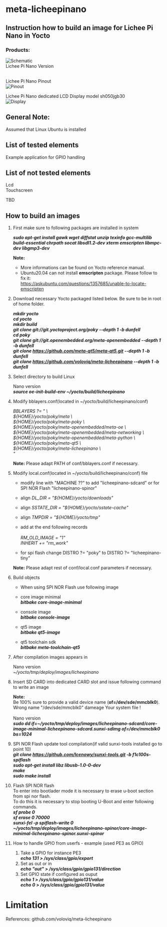 # meta-licheepinano

## Instruction how to build an image for Lichee Pi Nano in Yocto

### Products:

![Schematic](licheepi-nano.png) <br>
Lichee Pi Nano Version <br>
<br>

Lichee Pi Nano Pinout <br>
![Pinout](licheepinano-pinout.png) <br>

Lichee Pi Nano dedicated LCD Display model sh050jgb30 <br>
![Display](licheepi-zero-nano-lcd-display.jpg) <br>

## General Note:
Assumed that Linux Ubuntu is installed

## List of tested elements
Example application for GPIO handling

## List of not tested elements
Lcd <br>
Touchscreen <br>

TBD <br>

## How to build an images

1. First make sure to following packages are installed in system

    ***sudo apt-get install gawk wget diffstat unzip texinfo gcc-multilib build-essential chrpath socat libsdl1.2-dev xterm emscripten libmpc-dev libgmp3-dev***

    **Note:** <br>
    - More informations can be found on Yocto reference manual. <br>
    - Ubuntu20.04 can not install **emscripten** package. Please follow to fix it: <br>
    https://askubuntu.com/questions/1357685/unable-to-locate-emscripten <br>

2. Download necessary Yocto packaged listed below. Be sure to be in root of home folder.

	***mkdir yocto***<br>
	***cd yocto*** <br>
	***mkdir build*** <br>
	***git clone git://git.yoctoproject.org/poky --depth 1 -b dunfell*** <br>
        ***cd poky*** <br>
	***git clone git://git.openembedded.org/meta-openembedded --depth 1 -b dunfell*** <br>
	***git clone https://github.com/meta-qt5/meta-qt5.git --depth 1 -b dunfell*** <br>
	***git clone https://github.com/voloviq/meta-licheepinano --depth 1 -b dunfell*** <br>

3. Select directory to build Linux

    Nano version <br>
	***source oe-init-build-env ~/yocto/build/licheepinano*** <br>

4. Modify bblayers.conf(located in ~/yocto/build/licheepinano/conf)

    *BBLAYERS ?= " \\\
      ${HOME}/yocto/poky/meta \\\
      ${HOME}/yocto/poky/meta-poky \\\
      ${HOME}/yocto/poky/meta-openembedded/meta-oe \\\
      ${HOME}/yocto/poky/meta-openembedded/meta-networking \\\
      ${HOME}/yocto/poky/meta-openembedded/meta-python \\\
      ${HOME}/yocto/poky/meta-qt5 \\\
      ${HOME}/yocto/poky/meta-licheepinano \\\
      "*<br>

    **Note:** Please adapt PATH of conf/bblayers.conf if necessary. <br>

5. Modify local.conf(located in ~/yocto/build/licheepinano/conf) file

    - modify line with "MACHINE ??" to add "licheepinano-sdcard" or for SPI NOR Flash "licheepinano-spinor"

    - align *DL_DIR = "${HOME}/yocto/downloads"* <br>

    - align *SSTATE_DIR = "${HOME}/yocto/sstate-cache"* <br>
    
    - align *TMPDIR = "${HOME}/yocto/tmp"* <br>
    
    - add at the end following records <br> <br>
    	*RM_OLD_IMAGE = "1"* <br>
	    *INHERIT += "rm_work"* <br>
    - for spi flash change DISTRO ?= "poky" to DISTRO ?= "licheepinano-tiny" <br>

    **Note:** Please adapt rest of conf/local.conf parameters if necessary. <br>

6. Build objects

    - When using SPI NOR Flash use following image
    - core image minimal <br>
      ***bitbake core-image-minimal*** <br>

    - console image <br>
      ***bitbake console-image*** <br>

    - qt5 image <br>
      ***bitbake qt5-image*** <br>

    - qt5 toolchain sdk <br>
      ***bitbake meta-toolchain-qt5*** <br>

7. After compilation images appears in

    Nano version <br>
	*~/yocto/tmp/deploy/images/licheepinano* <br>

8. Insert SD CARD into dedicated CARD slot and issue following command to write an image

    **Note:** <br>
    Be 100% sure to provide a valid device name (**of=/dev/sde/mmcblk0**). Wrong name "/dev/sde/mmcblk0" dameage Your system file ! <br> <br>
        Nano version <br>
    	***sudo dd if=~/yocto/tmp/deploy/images/licheepinano-sdcard/core-image-minimal-licheepinano-sdcard.sunxi-sdimg of=/dev/mmcblk0 bs=1024*** <br>

9. SPI NOR Flash update tool compilation(if valid sunxi-tools installed go to point 10)<br>
    ***git clone https://github.com/Icenowy/sunxi-tools.git -b f1c100s-spiflash***<br>
    ***sudo apt-get install libz libusb-1.0-0-dev***<br>
    ***make***<br>
    ***sudo make install***<br>

10. Flash SPI NOR flash<br>
    To enter into bootlader mode it is necessary to erase u-boot section from spi nor flash.<br>
    To do this it is necessary to stop booting U-Boot and enter following commands.<br>
    ***sf probe 0***<br>
    ***sf erase 0 70000***<br>
    ***sunxi-fel -p spiflash-write 0 ~/yocto/tmp/deploy/images/licheepinano-spinor/core-image-minimal-licheepinano-spinor.sunxi-spinor***<br>

11. How to handle GPIO from userfs - example (used PE3 as GPIO)<br>

    1. Take a GPIO for instance PE3<br>
    ***echo 131 > /sys/class/gpio/export***<br>
    2. Set as out or in<br>
    ***echo "out" > /sys/class/gpio/gpio131/direction***<br>
    3. Set GPIO state if configured as ouput<br>
    ***echo 1 > /sys/class/gpio/gpio131/value***<br>
    ***echo 0 > /sys/class/gpio/gpio131/value***<br>
    
# Limitation

References: github.com/voloviq/meta-licheepinano
	
